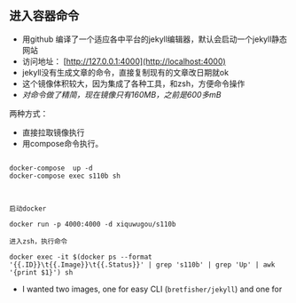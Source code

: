 ## 进入容器命令

* 用github 编译了一个适应各中平台的jekyll编辑器，默认会启动一个jekyll静态网站
* 访问地址： [http://127.0.0.1:4000](http://localhost:4000)
* jekyll没有生成文章的命令，直接复制现有的文章改日期就ok
* 这个镜像体积较大，因为集成了各种工具，和zsh，方便命令操作
* *对命令做了精简，现在镜像只有160MB，之前是600多mB*

两种方式：
* 直接拉取镜像执行
* 用compose命令执行。

```shell

docker-compose  up -d
docker-compose exec s110b sh



启动docker

docker run -p 4000:4000 -d xiquwugou/s110b

进入zsh，执行命令

docker exec -it $(docker ps --format '{{.ID}}\t{{.Image}}\t{{.Status}}' | grep 's110b' | grep 'Up' | awk '{print $1}') sh
```

- I wanted two images, one for easy CLI (`bretfisher/jekyll`) and one for


